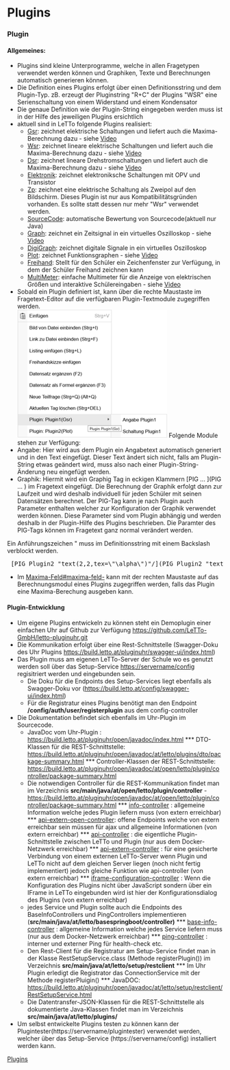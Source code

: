 # Plugins
### Plugin
#### Allgemeines:
* Plugins sind kleine Unterprogramme, welche in allen Fragetypen verwendet werden können und Graphiken, Texte und Berechnungen automatisch generieren können.
* Die Definition eines Plugins erfolgt über einen Definitionsstring und dem Plugin-Typ. zB. erzeugt der Pluginstring "R+C" der Plugins "WSR" eine Serienschaltung von einem Widerstand und einem Kondensator
* Die genaue Definition wie der Plugin-String eingegeben werden muss ist in der Hilfe des jeweiligen Plugins ersichtlich
* aktuell sind in LeTTo folgende Plugins realisiert:
  * [Gsr](../Gsr/index.md): zeichnet elektrische Schaltungen und liefert auch die Maxima-Berechnung dazu - siehe [Video](https://youtu.be/TIG0KI59k6I)
  * [Wsr](../Wsr/index.md): zeichnet lineare elektrische Schaltungen und liefert auch die Maxima-Berechnung dazu  - siehe [Video](https://youtu.be/YL-T-61QUh4)
  * [Dsr](../Dsr/index.md): zeichnet lineare Drehstromschaltungen und liefert auch die Maxima-Berechnung dazu  - siehe [Video](https://youtu.be/Z62GKTSbKDA)
  * [Elektronik](../Elektronik/index.md): zeichnet elektroniksche Schaltungen mit OPV und Transistor
  * [Zp](/notimplemented/index.md): zeichnet eine elektrische Schaltung als Zweipol auf den Bildschirm. Dieses Plugin ist nur aus Kompatibilitätsgründen  vorhanden. Es sollte statt dessen nur mehr "Wsr" verwendet werden.
  * [SourceCode](../CodeCheck/index.md): automatische Bewertung von Sourcecode(aktuell nur Java)
  * [Graph](../Graph/index.md): zeichnet ein Zeitsignal in ein virtuelles Oszilloskop  - siehe [Video](https://youtu.be/O7dSg1LACq8)
  * [DigiGraph](../DigiGraph/index.md): zeichnet digitale Signale in ein virtuelles Oszilloskop 
  * [Plot](../Plot/index.md): zeichnet Funktionsgraphen  - siehe [Video](https://youtu.be/s0ju5sV31yU)
  * [Freihand](../Freihand/index.md): Stellt für den Schüler ein Zeichenfenster zur Verfügung, in dem der Schüler Freihand zeichnen kann
  * [MultiMeter](../MultiMeter/index.md): einfache Multimeter für die Anzeige von elektrischen Größen und interaktive Schülereingaben  - siehe [Video](https://youtu.be/FYuSCteWRQc)
* Sobald ein Plugin definiert ist, kann über die rechte Maustaste im Fragetext-Editor auf die verfügbaren Plugin-Textmodule zugegriffen werden.
<br>![350px-ClipCapIt-210124-094149.PNG](350px-ClipCapIt-210124-094149.PNG)
Folgende Module stehen zur Verfügung:
* Angabe: Hier wird aus dem Plugin ein Angabetext automatisch generiert und in den Text eingefügt. Dieser Text ändert sich nicht, falls am Plugin-String etwas geändert wird, muss also nach einer Plugin-String-Änderung neu eingefügt werden.
* Graphik: Hiermit  wird ein Graphig Tag in eckigen Klammern [PIG ... ](PIG ... ) im Fragetext eingefügt. Die Berechnung der Graphik erfolgt dann zur Laufzeit und wird deshalb individuell für jeden Schüler mit seinen Datensätzen berechnet. Der PIG-Tag kann je nach Plugin auch Parameter enthalten welcher zur Konfiguration der Graphik verwendet werden können. Diese Parameter sind vom Plugin abhängig und werden deshalb in der Plugin-Hilfe des Plugins beschrieben. Die Paramter des PIG-Tags können im Fragetext ganz normal verändert werden. 

Ein Anführungszeichen " muss im Definitionsstring mit einem Backslash verblockt werden.
<pre> [PIG Plugin2 "text(2,2,tex=&#92;"&#92;alpha&#92;")"/](PIG Plugin2 "text(2,2,tex=&#92;"&#92;alpha&#92;")"/) </pre>
* Im [Maxima-Feld#maxima-feld-](../BeispielsammlungEditieren#maxima-feld-/index.md#maxima-feld-) kann mit der rechten Maustaste auf das Berechnungsmodul eines Plugins zugegriffen werden, falls das Plugin eine Maxima-Berechung ausgeben kann.

####  Plugin-Entwicklung 

* Um eigene Plugins entwickeln zu können steht ein Demoplugin einer einfachen Uhr auf Github zur Verfügung https://github.com/LeTTo-GmbH/letto-pluginuhr.git
* Die Kommunikation erfolgt über eine Rest-Schnittstelle (Swagger-Doku des Uhr Plugins https://build.letto.at/pluginuhr/swagger-ui/index.html)
* Das Plugin muss am eigenen LeTTo-Server der Schule wo es genutzt werden soll über das Setup-Service [https://servername/config](https://name/config) regisitriert werden und eingebunden sein.
  * Die Doku für die Endpoints des Setup-Services liegt ebenfalls als Swagger-Doku vor (https://build.letto.at/config/swagger-ui/index.html) 
  * Für die Registratur eines Plugins benötigt man den Endpoint **/config/auth/user/registerplugin** aus dem config-controller
* Die Dokumentation befindet sich ebenfalls im Uhr-Plugin im Sourcecode.
  * JavaDoc vom Uhr-Plugin : https://build.letto.at/pluginuhr/open/javadoc/index.html
*** DTO-Klassen für die REST-Schnittstelle: https://build.letto.at/pluginuhr/open/javadoc/at/letto/plugins/dto/package-summary.html
*** Controller-Klassen der REST-Schnittstelle: https://build.letto.at/pluginuhr/open/javadoc/at/open/letto/plugin/controller/package-summary.html
  * Die notwendigen Controller für die REST-Kommunikation findet man im Verzeichnis **src/main/java/at/open/letto/plugin/controller** - https://build.letto.at/pluginuhr/open/javadoc/at/open/letto/plugin/controller/package-summary.html
*** [info-controller](https://build.letto.at/pluginuhr/open/javadoc/at/open/letto/plugin/controller/InfoController.html) :  allgemeine Information welche jedes Plugin liefern muss (von extern erreichbar)
*** [api-extern-open-controller](https://build.letto.at/pluginuhr/open/javadoc/at/open/letto/plugin/controller/ApiExternOpenController.html): offene Endpoints welche von extern erreichbar sein müssen für ajax und allgemeine Informationen (von extern erreichbar)
*** [api-controller](https://build.letto.at/pluginuhr/open/javadoc/at/open/letto/plugin/controller/ApiController.html) : die eigentliche Plugin-Schnittstelle zwischen LeTTo und Plugin (nur aus dem Docker-Netzwerk erreichbar)
*** [api-extern-controller](https://build.letto.at/pluginuhr/open/javadoc/at/open/letto/plugin/controller/ApiExternController.html) : für eine gesicherte Verbindung von einem externen LeTTo-Server wenn Plugin und LeTTo nicht auf dem gleichen Server liegen (noch nicht fertig implementiert) jedoch gleiche Funktion wie api-controller  (von extern erreichbar)
*** [iframe-configuration-controller](https://build.letto.at/pluginuhr/open/javadoc/at/open/letto/plugin/controller/IFrameConfigurationController.html) : Wenn die Konfiguration des Plugins nicht über JavaScript sondern über ein IFrame in LeTTo eingebunden wird ist hier der Konfigurationsdialog des Plugins (von extern erreichbar)
  * jedes Service und Plugin sollte auch die Endpoints des BaseInfoControllers und PingControllers implementieren (**src/main/java/at/letto/basespringboot/controller)** 
*** [base-info-controller](https://build.letto.at/pluginuhr/open/javadoc/at/letto/basespringboot/controller/BaseInfoController.html) : allgemeine Information welche jedes Service liefern muss (nur aus dem Docker-Netzwerk erreichbar)
*** [ping-controller](https://build.letto.at/pluginuhr/open/javadoc/at/letto/basespringboot/controller/PingController.html) : interner und externer Ping für health-check etc.
  * Den Rest-Client für die Registratur am Setup-Service findet man in der Klasse RestSetupService.class (Methode registerPlugin()) im Verzeichnis **src/main/java/at/letto/setup/restclient**
*** Im Uhr Plugin erledigt die Registrator das ConnectionService mit der Methode registerPluigin()
*** JavaDOC: https://build.letto.at/pluginuhr/open/javadoc/at/letto/setup/restclient/RestSetupService.html
  * Die Datentransfer-JSON-Klassen für die REST-Schnittstelle als dokumentierte Java-Klassen findet man im Verzeichnis **src/main/java/at/letto/plugins/**
* Um selbst entwickelte Plugins testen zu können kann der Plugintester(https://servername/plugintester)  verwendet werden, welcher über das Setup-Service (https://servername/config) installiert werden kann.

[Plugins](../Plugins/index.md)

